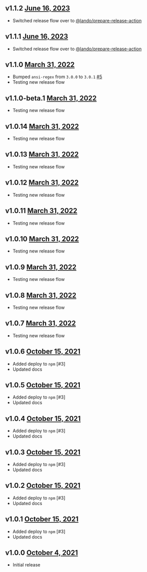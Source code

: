 ## v1.1.2 [June 16, 2023](https://github.com/lando/argv/releases/tag/v1.1.2)

* Switched release flow over to [@lando/prepare-release-action](https://github.com/lando/prepare-release-action)

## v1.1.1 [June 16, 2023](https://github.com/lando/argv/releases/tag/v1.1.1)

* Switched release flow over to [@lando/prepare-release-action](https://github.com/lando/prepare-release-action)

## v1.1.0 [March 31, 2022](https://github.com/lando/argv/releases/tag/v1.1.0)

* Bumped `ansi-regex` from `3.0.0` to `3.0.1` [#5](https://github.com/lando/argv/pull/5)
* Testing new release flow

## v1.1.0-beta.1 [March 31, 2022](https://github.com/lando/argv/releases/tag/v1.1.0-beta.1)

* Testing new release flow

## v1.0.14 [March 31, 2022](https://github.com/lando/argv/releases/tag/v1.0.14)

* Testing new release flow

## v1.0.13 [March 31, 2022](https://github.com/lando/argv/releases/tag/v1.0.13)

* Testing new release flow

## v1.0.12 [March 31, 2022](https://github.com/lando/argv/releases/tag/v1.0.12)

* Testing new release flow

## v1.0.11 [March 31, 2022](https://github.com/lando/argv/releases/tag/v1.0.11)

* Testing new release flow

## v1.0.10 [March 31, 2022](https://github.com/lando/argv/releases/tag/v1.0.10)

* Testing new release flow

## v1.0.9 [March 31, 2022](https://github.com/lando/argv/releases/tag/v1.0.9)

* Testing new release flow

## v1.0.8 [March 31, 2022](https://github.com/lando/argv/releases/tag/v1.0.8)

* Testing new release flow

## v1.0.7 [March 31, 2022](https://github.com/lando/argv/releases/tag/v1.0.7)

* Testing new release flow

## v1.0.6 [October 15, 2021](https://github.com/lando/argv/releases/tag/v1.0.6)

* Added deploy to `npm` [#3]
* Updated docs

## v1.0.5 [October 15, 2021](https://github.com/lando/argv/releases/tag/v1.0.5)

* Added deploy to `npm` [#3]
* Updated docs

## v1.0.4 [October 15, 2021](https://github.com/lando/argv/releases/tag/v1.0.4)

* Added deploy to `npm` [#3]
* Updated docs

## v1.0.3 [October 15, 2021](https://github.com/lando/argv/releases/tag/v1.0.3)

* Added deploy to `npm` [#3]
* Updated docs

## v1.0.2 [October 15, 2021](https://github.com/lando/argv/releases/tag/v1.0.2)

* Added deploy to `npm` [#3]
* Updated docs

## v1.0.1 [October 15, 2021](https://github.com/lando/argv/releases/tag/v1.0.1)

* Added deploy to `npm` [#3]
* Updated docs

## v1.0.0 [October 4, 2021](https://github.com/lando/argv/releases/tag/v1.0.0)

* Initial release
